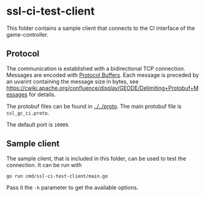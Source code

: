 # ssl-ci-test-client

This folder contains a sample client that connects to the CI interface of the game-controller.

## Protocol
The communication is established with a bidirectional TCP connection. Messages are encoded with [Protocol Buffers](https://developers.google.com/protocol-buffers/). Each message is preceded by an uvarint containing the message size in bytes, see https://cwiki.apache.org/confluence/display/GEODE/Delimiting+Protobuf+Messages for details.

The protobuf files can be found in [../../proto](../../proto/).
The main protobuf file is `ssl_gc_ci.proto`.

The default port is `10009`.

## Sample client
The sample client, that is included in this folder, can be used to test the connection. It can be run with 
```bash
go run cmd/ssl-ci-test-client/main.go
``` 
Pass it the `-h` parameter to get the available options.
